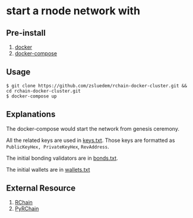 # start a rnode network with

## Pre-install

1. [docker](https://docs.docker.com/install/)
2. [docker-compose](https://docs.docker.com/compose/install/)

## Usage

    $ git clone https://github.com/zsluedem/rchain-docker-cluster.git && cd rchain-docker-cluster.git
    $ docker-compose up

## Explanations

The docker-compose would start the network from genesis ceremony.

All the related keys are used in [keys.txt](../blob/master/keys.txt).
Those keys are formatted as `PublicKeyHex, PrivateKeyHex`, `RevAddress`.

The initial bonding validators are in [bonds.txt](../blob/master/bonds.txt).

The initial wallets are in [wallets.txt](../blob/master/wallets.txt)

## External Resource

1. [RChain](https://github.com/rchain/rchain)
2. [PyRChain](https://github.com/rchain/pyrchain)
